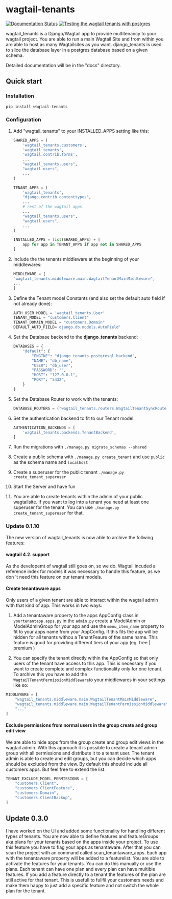 # wagtail-tenants

[![Documentation Status](https://readthedocs.org/projects/wagtail-tenants/badge/?version=latest)](https://wagtail-tenants.readthedocs.io/en/latest/?badge=latest)
[![Testing the wagtail tenants with postgres](https://github.com/borisbrue/wagtail-tenants/actions/workflows/integrationtest.yml/badge.svg)](https://github.com/borisbrue/wagtail-tenants/actions/workflows/integrationtest.yml)

wagtail_tenants is a Django/Wagtail app to provide multitenancy to your wagtail project.
You are able to run a main Wagtail Site and from within you are able to host as many Wagtailsites as you want. 
django_tenants is used to slice the database layer in a postgres database based on a given schema.

Detailed documentation will be in the "docs" directory. 

## Quick start

### Installation

```bash
pip install wagtail-tenants
```

### Configuration

1. Add "wagtail_tenants" to your INSTALLED_APPS setting like this:

    ```python
    SHARED_APPS = (
        'wagtail_tenants.customers',
        'wagtail_tenants',
        'wagtail.contrib.forms',
        ...
        "wagtail_tenants.users",
        "wagtail.users",
        ...
    )

    TENANT_APPS = (
        'wagtail_tenants',
        "django.contrib.contenttypes",
        ...
        # rest of the wagtail apps
        ...
        "wagtail_tenants.users",
        "wagtail.users",
        ...
    )

    INSTALLED_APPS = list(SHARED_APPS) + [
        app for app in TENANT_APPS if app not in SHARED_APPS
    ]
    ```

2. Include the the tenants middleware at the beginning of your middlewares:

    ```python
    MIDDLEWARE = [
    "wagtail_tenants.middleware.main.WagtailTenantMainMiddleware",
    ...
    ]
    ```

3. Define the Tenant model Constants (and also set the default auto field if not already done):

    ```python
    AUTH_USER_MODEL = 'wagtail_tenants.User' 
    TENANT_MODEL = "customers.Client" 
    TENANT_DOMAIN_MODEL = "customers.Domain"
    DEFAULT_AUTO_FIELD='django.db.models.AutoField'
    ```

4. Set the Database backend to the **django_tenants** backend:

    ```python
    DATABASES = {
        "default": {
            "ENGINE": "django_tenants.postgresql_backend",
            "NAME": "db_name",
            "USER": "db_user",
            "PASSWORD": "",
            "HOST": "127.0.0.1",
            "PORT": "5432",
        }
    }
    ```

5. Set the Database Router to work with the tenants:

    ```python
    DATABASE_ROUTERS = ("wagtail_tenants.routers.WagtailTenantSyncRouter",)
    ```

6. Set the authentication backend to fit to our Tenant model.

    ```python
    AUTHENTICATION_BACKENDS = [
        'wagtail_tenants.backends.TenantBackend',
    ]
    ```

7. Run the migrations with `./manage.py migrate_schemas --shared`
8. Create a public schema with `./manage.py create_tenant` and use `public` as the schema name and `localhost`
9. Create a superuser for the public tenant `./manage.py create_tenant_superuser`
10. Start the Server and have fun
11. You are able to create tenants within the admin of your public wagtailsite. If you want to log into a tenant you need at least one superuser for the tenant. You can use `./manage.py create_tenant_superuser` for that.


### Update 0.1.10

The new version of wagtail_tenants is now able to archive the follwing features:

#### wagtail 4.2. support

As the developemt of wagtail still goes on, so we do. Wagtail incuded a reference index for models it was necessary to handle this feature, as we don 't need this feature on our tenant models.

#### Create tenantaware apps

Only users of a given tenant are able to interact within the wagtail admin with that kind of app.
This works in two ways:

1. Add a tenantaware property to the apps AppConfig class in `yourtenantapp.apps.py` 
in the `admin.py` create a ModelAdmin or ModelAdminGroup for your app and use the `menu_item_name` property to fit to your apps name from your AppConfig. If this fits the app will be hidden for all tenants withou a TenantFeaure of the same name. This feature is good for providing different tiers of your app (eg. free | premium )

2. You can specify the tenant directly within the AppConfig so that only users of the tenant have access to this app. This is necessary if you want to create complete and complex functionality only for one tenant. To archive this you have to add the `WagtailTenantPermissionMiddleware`to your middlewares in your settings like so: 

```python
MIDDLEWARE = [
    "wagtail_tenants.middleware.main.WagtailTenantMainMiddleware",
    "wagtail_tenants.middleware.main.WagtailTenantPermissionMiddleware",
    "..."
]
```

#### Exclude permissions from normal users in the group create and group edit view

We are able to hide apps from the group create and group edit views in the wagtail admin. With this approach it is possible to create a tenant admin group with all permissions and distribute it to a tenant user. The tenant admin is able to create and edit groups, but you can decide which apps should be excluded from the view. By default this should include all customers apps. But feel free to extend the list.

```python
TENANT_EXCLUDE_MODEL_PERMISSIONS = [
    "customers.Client",
    "customers.ClientFeature",
    "customers.Domain",
    "customers.ClientBackup",
]
```

## Update 0.3.0
I have worked on the UI and added some functionality for handling different types of tenants. You are now able to define features and featureGroups aka plans for your tenants based on the apps inside your project. To use this feature you have to flag your apps as tenantaware. After that you can scan the project with an command called scan_tenantaware_apps. Each app with the tenantaware property will be added to a featurelist. You are able to activate the features for your tenants. You can do this manually or use the plans. Each tenant can have one plan and every plan can have multible features. If you add a feature directly to a tenant the features of the plan are still active for that tenant. This is usefull to fullfil your customers needs and make them happy to just add a specific feature and not switch the whole plan for the tenant.
